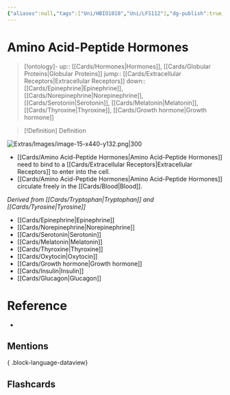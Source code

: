 ```yaml
---
{"aliases":null,"tags":["Uni/HBIO1010","Uni/LFS112"],"dg-publish":true,"permalink":"/cards/amino-acid-peptide-hormones/","dgPassFrontmatter":true}
---
```


# Amino Acid-Peptide Hormones

> [!ontology]-
> up:: [[Cards/Hormones\|Hormones]], [[Cards/Globular Proteins\|Globular Proteins]]
> jump:: [[Cards/Extracellular Receptors\|Extracellular Receptors]]
> down:: [[Cards/Epinephrine\|Epinephrine]], [[Cards/Norepinephrine\|Norepinephrine]], [[Cards/Serotonin\|Serotonin]], [[Cards/Melatonin\|Melatonin]], [[Cards/Thyroxine\|Thyroxine]], [[Cards/Growth hormone\|Growth hormone]]

> [!Definition] Definition

![Extras/Images/image-15-x440-y132.png|300](/img/user/Extras/Images/image-15-x440-y132.png)

- [[Cards/Amino Acid-Peptide Hormones\|Amino Acid-Peptide Hormones]] need to bind to a [[Cards/Extracellular Receptors\|Extracellular Receptors]] to enter into the cell. 
- [[Cards/Amino Acid-Peptide Hormones\|Amino Acid-Peptide Hormones]] circulate freely in the [[Cards/Blood\|Blood]]. 

*Derived from [[Cards/Tryptophan\|Tryptophan]] and [[Cards/Tyrosine\|Tyrosine]]*

- [[Cards/Epinephrine\|Epinephrine]]
- [[Cards/Norepinephrine\|Norepinephrine]]
- [[Cards/Serotonin\|Serotonin]]
- [[Cards/Melatonin\|Melatonin]]
- [[Cards/Thyroxine\|Thyroxine]]
- [[Cards/Oxytocin\|Oxytocin]]
- [[Cards/Growth hormone\|Growth hormone]]
- [[Cards/Insulin\|Insulin]]
- [[Cards/Glucagon\|Glucagon]]

# Reference

- 

## Mentions


{ .block-language-dataview}

## Flashcards